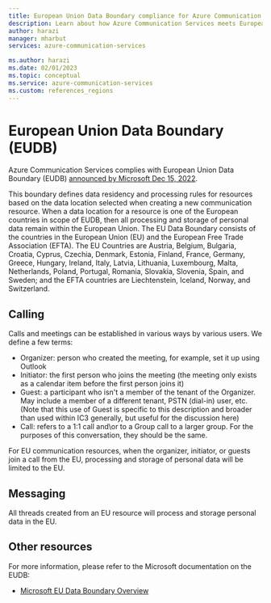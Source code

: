 ```yaml
---
title: European Union Data Boundary compliance for Azure Communication Services
description: Learn about how Azure Communication Services meets European Union data handling compliance laws
author: harazi
manager: mharbut
services: azure-communication-services

ms.author: harazi
ms.date: 02/01/2023
ms.topic: conceptual
ms.service: azure-communication-services
ms.custom: references_regions
---
```


# European Union Data Boundary (EUDB)

Azure Communication Services complies with European Union Data Boundary (EUDB) [announced by Microsoft Dec 15, 2022](https://blogs.microsoft.com/eupolicy/2022/12/15/eu-data-boundary-cloud-rollout/). 

This boundary defines data residency and processing rules for resources based on the data location selected when creating a new communication resource. When a data location for a resource is one of the European countries in scope of EUDB, then all processing and storage of personal data  remain within the European Union. The EU Data Boundary consists of the countries in the European Union (EU) and the European Free Trade Association (EFTA). The EU Countries are Austria, Belgium, Bulgaria, Croatia, Cyprus, Czechia, Denmark, Estonia, Finland, France, Germany, Greece, Hungary, Ireland, Italy, Latvia, Lithuania, Luxembourg, Malta, Netherlands, Poland, Portugal, Romania, Slovakia, Slovenia, Spain, and Sweden; and the EFTA countries are Liechtenstein, Iceland, Norway, and Switzerland.

## Calling

Calls and meetings can be established in various ways by various users.  We define a few terms:
- Organizer: person who created the meeting, for example, set it up using Outlook
- Initiator: the first person who joins the meeting (the meeting only exists as a calendar item before the first person joins it)
- Guest: a participant who isn't a member of the tenant of the Organizer.  May include a member of a different tenant, PSTN (dial-in) user, etc. (Note that this use of Guest is specific to this description and broader than used within IC3 generally, but useful for the discussion here)
- Call: refers to a 1:1 call and\or to a Group call to a larger group.  For the purposes of this conversation, they should be the same.

For EU communication resources, when the organizer, initiator, or guests join a call from the EU, processing and storage of personal data will be limited to the EU.

## Messaging

All threads created from an EU resource will process and storage personal data in the EU. 


## Other resources

For more information, please refer to the Microsoft documentation on the EUDB:
- [Microsoft EU Data Boundary Overview](https://www.microsoft.com/en-us/trust-center/privacy/european-data-boundary-eudb)
